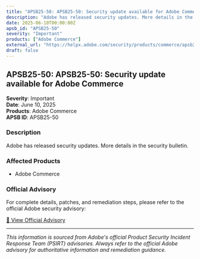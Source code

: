 ```yaml
---
title: "APSB25-50: APSB25-50: Security update available for Adobe Commerce"
description: "Adobe has released security updates. More details in the security bulletin."
date: 2025-06-10T00:00:00Z
apsb_id: "APSB25-50"
severity: "Important"
products: ["Adobe Commerce"]
external_url: "https://helpx.adobe.com/security/products/commerce/apsb25-50.html"
draft: false
---
```


## APSB25-50: APSB25-50: Security update available for Adobe Commerce

**Severity**: Important  
**Date**: June 10, 2025  
**Products**: Adobe Commerce  
**APSB ID**: APSB25-50

### Description

Adobe has released security updates. More details in the security bulletin.

### Affected Products

- Adobe Commerce


### Official Advisory

For complete details, patches, and remediation steps, please refer to the official Adobe security advisory:

[🔗 View Official Advisory](https://helpx.adobe.com/security/products/commerce/apsb25-50.html)

---

*This information is sourced from Adobe's official Product Security Incident Response Team (PSIRT) advisories. Always refer to the official Adobe advisory for authoritative information and remediation guidance.*
